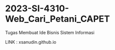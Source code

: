 # 2023-SI-4310-Web_Cari_Petani_CAPET
Tugas Membuat Ide Bisnis Sistem Informasi

LINK : xsanudin.github.io
